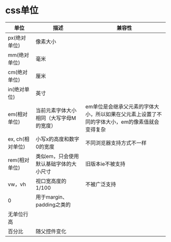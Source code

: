 # css单位

|   单位  |  描述   |  兼容性   |
| --- | --- | --- |
|   px(绝对单位)  |  像素大小   |     |
|mm(绝对单位) | 毫米||
|cm(绝对单位) |厘米||
|in(绝对单位) |英寸||
|em(相对单位)|当前元素字体大小相同（大写字母M的宽度）|em单位是会继承父元素的字体大小，所以如果在父元素上设置了不同的字体大小，em的像素值就会变得复杂|
|ex, ch(相对单位)|小写x的高度和数字0的宽度|不同浏览器支持方式不一样|
|rem(相对单位)|类似em，只会使用默认基础字体的大小尺寸|旧版本ie不被支持|
|vw，vh|视口宽高度的1/100|不被广泛支持|
|0|用于margin、padding之类的||
|无单位行高|||
|百分比|随父控件变化||
